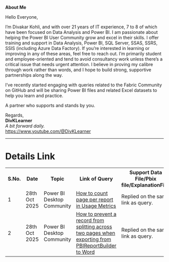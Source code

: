 **About Me**

Hello Everyone,

I’m Divakar Kohli, and with over 21 years of IT experience, 7 to 8 of which have been focused on Data Analysis and Power BI. I am passionate about helping the Power BI User Community grow and excel in their skills.
I offer training and support in Data Analysis, Power BI, SQL Server, SSAS, SSRS, SSIS (including Azure Data Factory). If you’re interested in learning or improving in any of these areas, feel free to reach out.
I’m primarily student and employee-oriented and tend to avoid consultancy work unless there’s a critical issue that needs urgent attention. 
I believe in proving my calibre through work rather than words, and I hope to build strong, supportive partnerships along the way.

I’ve recently started engaging with queries related to the Fabric Community on GitHub and will be sharing Power BI files and related Excel datasets to help you learn and practice.

A partner who supports and stands by you.

Regards,<br/>
**DivKLearner**<br/>
_A bit forward daily._<br/>
https://www.youtube.com/@DivKLearner <br/>

<hr>
<H1>Details Link</H1>
<Table>
  <tr>
    <th>
      S.No.
    </th>
    <th>
      Date 
    </th>
    <th>
      Topic
    </th>
     <th>
      Link of Query
    </th>
    <th>
      Support Data File/Pbix file/ExplanationFile.
    </th>
  </tr>
  <tr>
     <td>
       1
     </td>
     <td>
       28th Oct 2025
     </td>
     <td>
       Power BI Desktop Community
     </td>
     <td>
       <a href="https://community.fabric.microsoft.com/t5/Desktop/How-to-count-page-per-report-in-Usage-Metrics/m-p/4860702#M1442905">How to count page per report in Usage Metrics</a>
     </td>
    <td>
          Replied on the same link as query. 
    </td>
  </tr> 
   <tr>
     <td>
       2
     </td>
     <td>
       28th Oct 2025
     </td>
     <td>
       Power BI Desktop Community
     </td>
     <td>
       <a href="https://community.fabric.microsoft.com/t5/Desktop/How-to-prevent-a-record-from-splitting-across-two-pages-when/m-p/4860696#M1442904">How to prevent a record from splitting across two pages when exporting from PBIReportBuilder to Word</a>
     </td>
    <td>
         Replied on the same link as query. 
    </td>
  </tr> 
</Table>
